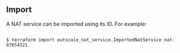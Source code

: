 ## Import

A NAT service can be imported using its ID. For example:

```console

$ terraform import outscale_nat_service.ImportedNatService nat-87654321

```